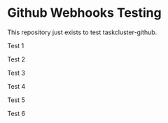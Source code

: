 # Github Webhooks Testing
This repository just exists to test taskcluster-github.

Test 1

Test 2

Test 3

Test 4

Test 5

Test 6
